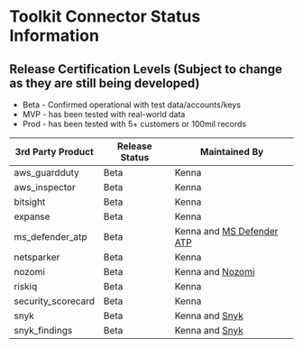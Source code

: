 # Toolkit Connector Status Information

## Release Certification Levels (Subject to change as they are still being developed)

- Beta - Confirmed operational with test data/accounts/keys
- MVP - has been tested with real-world data
- Prod - has been tested with 5+ customers or 100mil records


| 3rd Party Product | Release Status | Maintained By |
| --- | --- | --- |
| aws_guardduty | Beta | Kenna |
| aws_inspector | Beta | Kenna |
| bitsight | Beta | Kenna |
| expanse | Beta | Kenna
| ms_defender_atp | Beta | Kenna and [MS Defender ATP](https://securitycenter.windows.com/) |
| netsparker | Beta | Kenna |
| nozomi | Beta | Kenna and [Nozomi](https://www.nozominetworks.com/) |
| riskiq | Beta | Kenna |
| security_scorecard | Beta | Kenna |
| snyk | Beta | Kenna and [Snyk](https://snyk.io/) |
| snyk_findings | Beta | Kenna and [Snyk](https://snyk.io/) |
